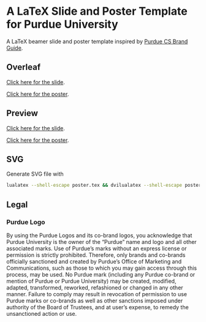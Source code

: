 # A LaTeX Slide and Poster Template for Purdue University

A LaTeX beamer slide and poster template inspired by [Purdue CS Brand Guide](https://www.cs.purdue.edu/media/brand_guide.html).

## Overleaf

[Click here for the slide](https://www.overleaf.com/latex/templates/a-purdue-latex-slide-template/zxfwvccrcmks).

[Click here for the poster](https://www.overleaf.com/latex/templates/a-purdue-latex-poster-template/mcykrgdfjxbd).

## Preview

[Click here for the slide](https://github.com/zhtluo/purdue-slide-template/releases/download/v1.2/slide.pdf).

[Click here for the poster](https://github.com/zhtluo/purdue-slide-template/releases/download/v1.2/poster.pdf).

## SVG

Generate SVG file with

```bash
lualatex --shell-escape poster.tex && dvilualatex --shell-escape poster.tex && dvisvgm --no-font poster.dvi
```

## Legal

### Purdue Logo

By using the Purdue Logos and its co-brand logos, you acknowledge that Purdue University is the owner of the “Purdue” name and logo and all other associated marks. Use of Purdue’s marks without an express license or permission is strictly prohibited. Therefore, only brands and co-brands officially sanctioned and created by Purdue’s Office of Marketing and Communications, such as those to which you may gain access through this process, may be used. No Purdue mark (including any Purdue co-brand or mention of Purdue or Purdue University) may be created, modified, adapted, transformed, reworked, refashioned or changed in any other manner. Failure to comply may result in revocation of permission to use Purdue marks or co-brands as well as other sanctions imposed under authority of the Board of Trustees, and at user’s expense, to remedy the unsanctioned action or use.
